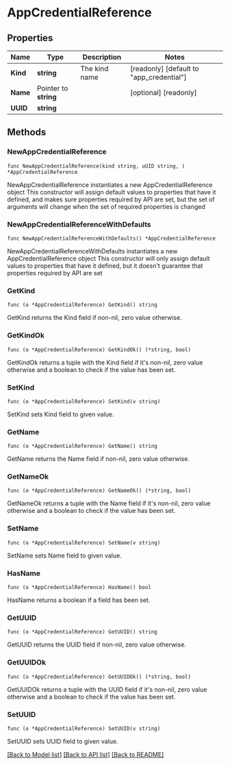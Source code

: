 # AppCredentialReference

## Properties

Name | Type | Description | Notes
------------ | ------------- | ------------- | -------------
**Kind** | **string** | The kind name | [readonly] [default to "app_credential"]
**Name** | Pointer to **string** |  | [optional] [readonly] 
**UUID** | **string** |  | 

## Methods

### NewAppCredentialReference

`func NewAppCredentialReference(kind string, uUID string, ) *AppCredentialReference`

NewAppCredentialReference instantiates a new AppCredentialReference object
This constructor will assign default values to properties that have it defined,
and makes sure properties required by API are set, but the set of arguments
will change when the set of required properties is changed

### NewAppCredentialReferenceWithDefaults

`func NewAppCredentialReferenceWithDefaults() *AppCredentialReference`

NewAppCredentialReferenceWithDefaults instantiates a new AppCredentialReference object
This constructor will only assign default values to properties that have it defined,
but it doesn't guarantee that properties required by API are set

### GetKind

`func (o *AppCredentialReference) GetKind() string`

GetKind returns the Kind field if non-nil, zero value otherwise.

### GetKindOk

`func (o *AppCredentialReference) GetKindOk() (*string, bool)`

GetKindOk returns a tuple with the Kind field if it's non-nil, zero value otherwise
and a boolean to check if the value has been set.

### SetKind

`func (o *AppCredentialReference) SetKind(v string)`

SetKind sets Kind field to given value.


### GetName

`func (o *AppCredentialReference) GetName() string`

GetName returns the Name field if non-nil, zero value otherwise.

### GetNameOk

`func (o *AppCredentialReference) GetNameOk() (*string, bool)`

GetNameOk returns a tuple with the Name field if it's non-nil, zero value otherwise
and a boolean to check if the value has been set.

### SetName

`func (o *AppCredentialReference) SetName(v string)`

SetName sets Name field to given value.

### HasName

`func (o *AppCredentialReference) HasName() bool`

HasName returns a boolean if a field has been set.

### GetUUID

`func (o *AppCredentialReference) GetUUID() string`

GetUUID returns the UUID field if non-nil, zero value otherwise.

### GetUUIDOk

`func (o *AppCredentialReference) GetUUIDOk() (*string, bool)`

GetUUIDOk returns a tuple with the UUID field if it's non-nil, zero value otherwise
and a boolean to check if the value has been set.

### SetUUID

`func (o *AppCredentialReference) SetUUID(v string)`

SetUUID sets UUID field to given value.



[[Back to Model list]](../README.md#documentation-for-models) [[Back to API list]](../README.md#documentation-for-api-endpoints) [[Back to README]](../README.md)



